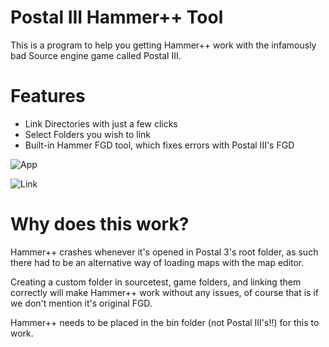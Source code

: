 # Postal III Hammer++ Tool
This is a program to help you getting Hammer++ work with the infamously bad Source engine game called Postal III.

# Features
- Link Directories with just a few clicks
- Select Folders you wish to link
- Built-in Hammer FGD tool, which fixes errors with Postal III's FGD

![App](https://i.imgur.com/ZXWJ0X5.png)

![Link](https://i.imgur.com/8JCVfYC.png)

# Why does this work?
Hammer++ crashes whenever it's opened in Postal 3's root folder, as such there had to be an alternative way of loading maps with the map editor.

Creating a custom folder in sourcetest, game folders, and linking them correctly will make Hammer++ work without any issues, of course that is if we don't mention it's original FGD.

Hammer++ needs to be placed in the bin folder (not Postal III's!!) for this to work.